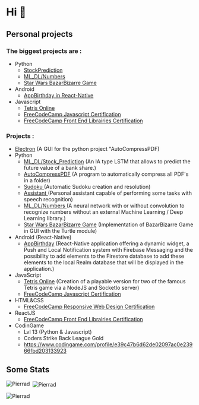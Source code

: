 # Hi 👋

## Personal projects

### The biggest projects are :
- Python
  - <a href="https://github.com/Pierrad/IA_Python/tree/master/Stock_Prediction">StockPrediction</a> 
  - <a href="https://github.com/Pierrad/IA_Python/tree/master/Numbers">ML_DL/Numbers</a>
  - <a href="https://github.com/Pierrad/Programmation/tree/master/Python/BazarBizarre"> Star Wars BazarBizarre Game</a> 
- Android
  - <a href="https://github.com/Pierrad/AppBirthday">AppBirthday in React-Native</a>
- Javascript
  - <a href = "https://github.com/Pierrad/Tetris_NodeJS"> Tetris Online</a>
  - <a href="https://github.com/Pierrad/FreeCodeCamp_JavaScript"> FreeCodeCamp Javascript Certification </a><br>
  - <a href="https://github.com/Pierrad/FreeCodeCamp_ReactJS"> FreeCodeCamp Front End Librairies Certification </a><br>
### Projects :
- <a href="https://github.com/Pierrad/Programmation/tree/master/Electron">Electron</a> (A GUI for the python project "AutoCompressPDF)
- <a>Python </a>
  - <a href="https://github.com/Pierrad/IA_Python/tree/master/Stock_Prediction">ML_DL/Stock_Prediction</a> (An IA type LSTM that allows to predict the future value of a bank share.)
  - <a href="https://github.com/Pierrad/AutoCompressPDF_Python"> AutoCompressPDF</a> (A program to automatically compress all PDF's in a folder)
  - <a href= "https://github.com/Pierrad/Sudoku_Python"> Sudoku </a> (Automatic Sudoku creation and resolution)
  - <a href = "https://github.com/Pierrad/Assistant_Python"> Assistant </a> (Personal assistant capable of performing some tasks with speech recognition)
  - <a href = "https://github.com/Pierrad/IA_Python/tree/master/Numbers"> ML_DL/Numbers </a>(A neural network with or without convolution to recognize numbers without an external Machine Learning / Deep Learning library.)
  - <a href="https://github.com/Pierrad/Programmation/tree/master/Python/BazarBizarre"> Star Wars BazarBizarre Game</a> (Implementation of BazarBizarre Game in GUI with the Turtle module)
- <a> Android </a> (React-Native)
  - <a href ="https://github.com/Pierrad/AppBirthday">AppBirthday</a> (React-Native application offering a dynamic widget, a Push and Local Notification system with Firebase Messaging and the possibility to add elements to the Firestore database to add these elements to the local Realm database that will be displayed in the application.)
- JavaScript 
  - <a href = "https://github.com/Pierrad/Programmation/tree/master/Javascript/Tetris"> Tetris Online</a> (Creation of a playable version for two of the famous Tetris game via a NodeJS and SocketIo server) 
  - <a href="https://github.com/Pierrad/FreeCodeCamp_JavaScript"> FreeCodeCamp Javascript Certification </a>
- HTML&CSS 
  - <a href="https://github.com/Pierrad/FreeCodeCamp_HTML_CSS"> FreeCodeCamp Responsive Web Design Certification </a>
- ReactJS 
  - <a href="https://github.com/Pierrad/FreeCodeCamp_ReactJS"> FreeCodeCamp Front End Librairies Certification </a><br>
- CodinGame
  - Lvl 13 (Python & Javascript) 
  - Coders Strike Back League Gold
  - https://www.codingame.com/profile/e39c47b6d62de02097ac0e23966fbd203133923
  
## Some Stats
  
<p><img align="left" src="https://github-readme-stats.vercel.app/api/top-langs?username=Pierrad&show_icons=true&locale=en&layout=compact" alt="Pierrad" /></p>

<p>&nbsp;<img align="center" src="https://github-readme-stats.vercel.app/api?username=Pierrad&show_icons=true&locale=en" alt="Pierrad" /></p>

<p><img align="center" src="https://github-readme-streak-stats.herokuapp.com/?user=Pierrad&" alt="Pierrad" /></p>
